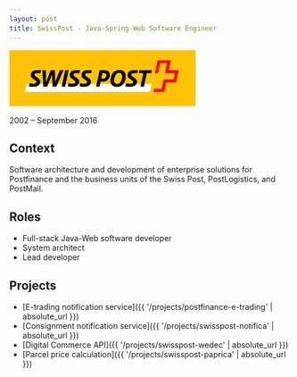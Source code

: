 ```yaml
---
layout: post
title: SwissPost - Java-Spring-Web Software Engineer
---
```


![](/public/images/swisspost.png)

2002 – September 2016

## Context

Software architecture and development of enterprise solutions for Postfinance and the business units of the Swiss Post, PostLogistics, and PostMail.

## Roles

* Full-stack Java-Web software developer
* System architect
* Lead developer

## Projects

* [E-trading notification service]({{ '/projects/postfinance-e-trading' | absolute_url }})
* [Consignment notification service]({{ '/projects/swisspost-notifica' | absolute_url }})
* [Digital Commerce API]({{ '/projects/swisspost-wedec' | absolute_url }})
* [Parcel price calculation]({{ '/projects/swisspost-paprica' | absolute_url }})
